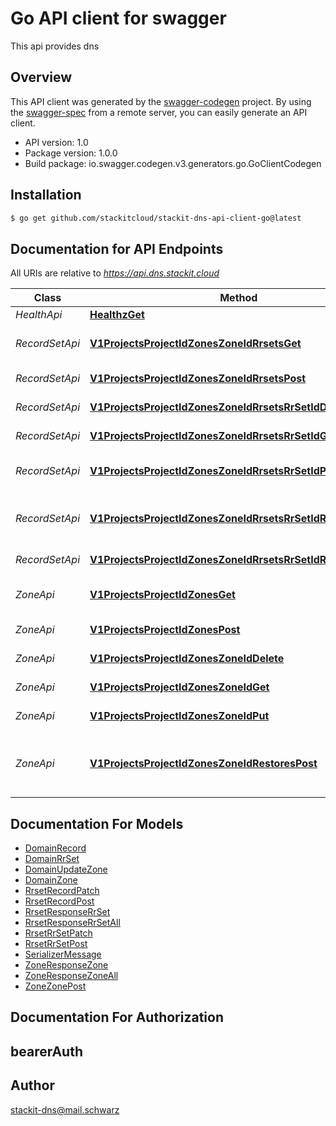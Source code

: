 # Go API client for swagger

This api provides dns

## Overview
This API client was generated by the [swagger-codegen](https://github.com/swagger-api/swagger-codegen) project.  By using the [swagger-spec](https://github.com/swagger-api/swagger-spec) from a remote server, you can easily generate an API client.

- API version: 1.0
- Package version: 1.0.0
- Build package: io.swagger.codegen.v3.generators.go.GoClientCodegen

## Installation
```bash
$ go get github.com/stackitcloud/stackit-dns-api-client-go@latest
```

## Documentation for API Endpoints

All URIs are relative to *https://api.dns.stackit.cloud*

Class | Method | HTTP request | Description
------------ | ------------- | ------------- | -------------
*HealthApi* | [**HealthzGet**](docs/HealthApi.md#healthzget) | **Get** /healthz | Health route
*RecordSetApi* | [**V1ProjectsProjectIdZonesZoneIdRrsetsGet**](docs/RecordSetApi.md#v1projectsprojectidzoneszoneidrrsetsget) | **Get** /v1/projects/{projectId}/zones/{zoneId}/rrsets | All get selected RRSets
*RecordSetApi* | [**V1ProjectsProjectIdZonesZoneIdRrsetsPost**](docs/RecordSetApi.md#v1projectsprojectidzoneszoneidrrsetspost) | **Post** /v1/projects/{projectId}/zones/{zoneId}/rrsets | Post record set
*RecordSetApi* | [**V1ProjectsProjectIdZonesZoneIdRrsetsRrSetIdDelete**](docs/RecordSetApi.md#v1projectsprojectidzoneszoneidrrsetsrrsetiddelete) | **Delete** /v1/projects/{projectId}/zones/{zoneId}/rrsets/{rrSetId} | Delete a record set
*RecordSetApi* | [**V1ProjectsProjectIdZonesZoneIdRrsetsRrSetIdGet**](docs/RecordSetApi.md#v1projectsprojectidzoneszoneidrrsetsrrsetidget) | **Get** /v1/projects/{projectId}/zones/{zoneId}/rrsets/{rrSetId} | Get a single rrset
*RecordSetApi* | [**V1ProjectsProjectIdZonesZoneIdRrsetsRrSetIdPatch**](docs/RecordSetApi.md#v1projectsprojectidzoneszoneidrrsetsrrsetidpatch) | **Patch** /v1/projects/{projectId}/zones/{zoneId}/rrsets/{rrSetId} | Patch updates a record set
*RecordSetApi* | [**V1ProjectsProjectIdZonesZoneIdRrsetsRrSetIdRecordsPatch**](docs/RecordSetApi.md#v1projectsprojectidzoneszoneidrrsetsrrsetidrecordspatch) | **Patch** /v1/projects/{projectId}/zones/{zoneId}/rrsets/{rrSetId}/records | PatchRecords updates a record in a rrset
*RecordSetApi* | [**V1ProjectsProjectIdZonesZoneIdRrsetsRrSetIdRestoresPost**](docs/RecordSetApi.md#v1projectsprojectidzoneszoneidrrsetsrrsetidrestorespost) | **Post** /v1/projects/{projectId}/zones/{zoneId}/rrsets/{rrSetId}/restores | Restore record set
*ZoneApi* | [**V1ProjectsProjectIdZonesGet**](docs/ZoneApi.md#v1projectsprojectidzonesget) | **Get** /v1/projects/{projectId}/zones | All get selected zones
*ZoneApi* | [**V1ProjectsProjectIdZonesPost**](docs/ZoneApi.md#v1projectsprojectidzonespost) | **Post** /v1/projects/{projectId}/zones | Post create a new zone
*ZoneApi* | [**V1ProjectsProjectIdZonesZoneIdDelete**](docs/ZoneApi.md#v1projectsprojectidzoneszoneiddelete) | **Delete** /v1/projects/{projectId}/zones/{zoneId} | Delete delete a zone
*ZoneApi* | [**V1ProjectsProjectIdZonesZoneIdGet**](docs/ZoneApi.md#v1projectsprojectidzoneszoneidget) | **Get** /v1/projects/{projectId}/zones/{zoneId} | Get a single zone
*ZoneApi* | [**V1ProjectsProjectIdZonesZoneIdPut**](docs/ZoneApi.md#v1projectsprojectidzoneszoneidput) | **Put** /v1/projects/{projectId}/zones/{zoneId} | Put update an existing zone
*ZoneApi* | [**V1ProjectsProjectIdZonesZoneIdRestoresPost**](docs/ZoneApi.md#v1projectsprojectidzoneszoneidrestorespost) | **Post** /v1/projects/{projectId}/zones/{zoneId}/restores | Restore  an inactive zone but will not restore the record sets

## Documentation For Models

 - [DomainRecord](docs/DomainRecord.md)
 - [DomainRrSet](docs/DomainRrSet.md)
 - [DomainUpdateZone](docs/DomainUpdateZone.md)
 - [DomainZone](docs/DomainZone.md)
 - [RrsetRecordPatch](docs/RrsetRecordPatch.md)
 - [RrsetRecordPost](docs/RrsetRecordPost.md)
 - [RrsetResponseRrSet](docs/RrsetResponseRrSet.md)
 - [RrsetResponseRrSetAll](docs/RrsetResponseRrSetAll.md)
 - [RrsetRrSetPatch](docs/RrsetRrSetPatch.md)
 - [RrsetRrSetPost](docs/RrsetRrSetPost.md)
 - [SerializerMessage](docs/SerializerMessage.md)
 - [ZoneResponseZone](docs/ZoneResponseZone.md)
 - [ZoneResponseZoneAll](docs/ZoneResponseZoneAll.md)
 - [ZoneZonePost](docs/ZoneZonePost.md)

## Documentation For Authorization

## bearerAuth

## Author

stackit-dns@mail.schwarz
